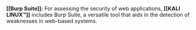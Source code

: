 **[[Burp Suite]]:** For assessing the security of web applications, **[[KALI LINUX™]]** includes Burp Suite, a versatile tool that aids in the detection of weaknesses in web-based systems.